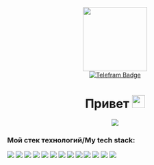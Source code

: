 <div id="header" align="center">
  <img src="https://media.giphy.com/media/v1.Y2lkPTc5MGI3NjExbGRqMnZ5aXNuc3FsaTJnbnh5aHIycWQzcWVkZ3A4eWJoaGd2OHdiNiZlcD12MV9pbnRlcm5hbF9naWZfYnlfaWQmY3Q9cw/NgurY1o4z080Jfoyzw/giphy.gif" width="150"/>
<div id="badges">
  <a href="your-linkedin-URL">
    <img src="https://img.shields.io/badge/telegram-black?style=for-the-badge&logo=telegram&logoColor=white" alt="Telefram Badge"/>
  </a>
</div>  
<div id="gif">
<img src="https://komarev.com/ghpvc/?username=svetavo&style=flat-square&color=blue" alt=""/>
</div>
<h1>
  Привет 
  <img src="https://media.giphy.com/media/hvRJCLFzcasrR4ia7z/giphy.gif" width="30px"/>
</h1>
</div>

<div id="main" align="center">
  <img src="https://lh3.googleusercontent.com/u/0/drive-viewer/AITFw-zdb9TTXk-xGgd5JyN8w2ur0ToCcKvCx4gw2Ggyf23S3bJnyqg6VePo0a2myBNeGj7MXr3_QT2OlsY9YpWPQdDN6e4AyQ=w2880-h1574"/>
</div>

### Мой стек технологий/My tech stack:

<img src="https://img.shields.io/badge/react-D8BFD8?style=for-the-badge&logo=react&logoColor=black"/> <img src="https://img.shields.io/badge/redux-D8BFD8?style=for-the-badge&logo=redux&logoColor=black"/> <img src="https://img.shields.io/badge/javascript-DDA0DD?style=for-the-badge&logo=javascript&logoColor=black"/> <img src="https://img.shields.io/badge/typescript-DDA0DD?style=for-the-badge&logo=typescript&logoColor=black"/> <img src="https://img.shields.io/badge/webpack-DA70D6?style=for-the-badge&logo=webpack&logoColor=white"/> <img src="https://img.shields.io/badge/HTML-BA55D3?style=for-the-badge&logo=html5&logoColor=white"/> <img src="https://img.shields.io/badge/CSS3-BA55D3?style=for-the-badge&logo=css3&logoColor=white"/> <img src="https://img.shields.io/badge/cypress-9370DB?style=for-the-badge&logo=cypress&logoColor=white"/> 
<img src="https://img.shields.io/badge/express-9370DB?style=for-the-badge&logo=express&logoColor=white"/> <img src="https://img.shields.io/badge/mongodb-9932CC?style=for-the-badge&logo=mongodb&logoColor=white"/> <img src="https://img.shields.io/badge/postgresql-9932CC?style=for-the-badge&logo=postgresql&logoColor=white"/> <img src="https://img.shields.io/badge/NodeJS-6A5ACD?style=for-the-badge&logo=node.js&logoColor=white"/> <img src="https://img.shields.io/badge/nestJs-6A5ACD?style=for-the-badge&logo=nestjs&logoColor=white"/> 
